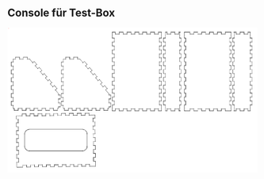 ## Console für Test-Box
![image](https://github.com/frankyhub/Laser-Cutter/blob/main/LB006%20Console/Console.png)
